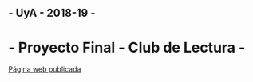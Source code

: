 ## - UyA - 2018-19 - 
# - Proyecto Final - Club de Lectura -
[Página web publicada](https://alu0100897562.github.io/ClubDeLectura/)
